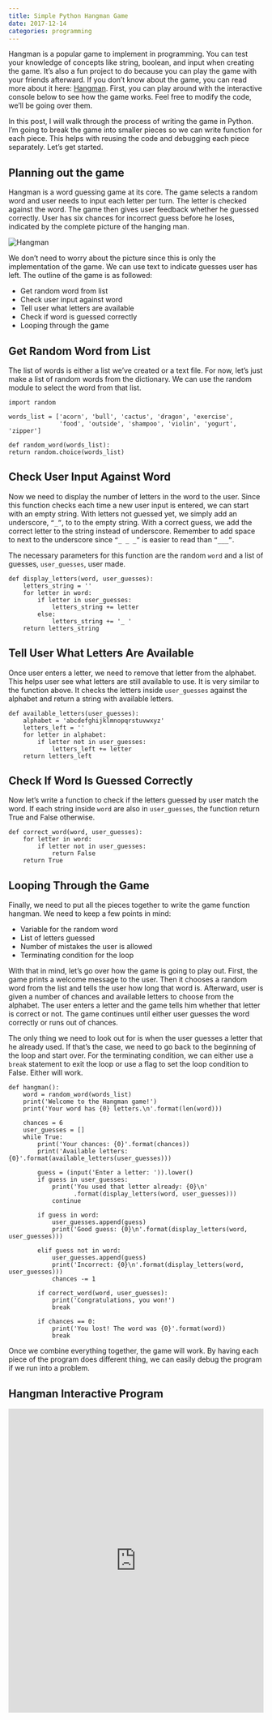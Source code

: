 ```yaml
---
title: Simple Python Hangman Game
date: 2017-12-14
categories: programming
---
```


Hangman is a popular game to implement in programming. You can test your knowledge of concepts like string, boolean, and input when creating the game. It’s also a fun project to do because you can play the game with your friends afterward. If you don’t know about the game, you can read more about it here: [Hangman](https://en.wikipedia.org/wiki/Hangman_(game)). First, you can play around with the interactive console below to see how the game works. Feel free to modify the code, we’ll be going over them.

<!--more-->

In this post, I will walk through the process of writing the game in Python. I’m going to break the game into smaller pieces so we can write function for each piece. This helps with reusing the code and debugging each piece separately. Let’s get started.

## Planning out the game

Hangman is a word guessing game at its core. The game selects a random word and user needs to input each letter per turn. The letter is checked against the word. The game then gives user feedback whether he guessed correctly. User has six chances for incorrect guess before he loses, indicated by the complete picture of the hanging man.

![Hangman](/imagse/hangmang.jpg)

We don’t need to worry about the picture since this is only the implementation of the game. We can use text to indicate guesses user has left. The outline of the game is as followed:
- Get random word from list
- Check user input against word
- Tell user what letters are available
- Check if word is guessed correctly
- Looping through the game

## Get Random Word from List

The list of words is either a list we’ve created or a text file. For now, let’s just make a list of random words from the dictionary. We can use the random module to select the word from that list.

```python3
import random

words_list = ['acorn', 'bull', 'cactus', 'dragon', 'exercise',
              'food', 'outside', 'shampoo', 'violin', 'yogurt', 'zipper']

def random_word(words_list):
return random.choice(words_list)
```

## Check User Input Against Word

Now we need to display the number of letters in the word to the user. Since this function checks each time a new user input is entered, we can start with an empty string. With letters not guessed yet, we simply add an underscore, `“_”`, to to the empty string. With a correct guess, we add the correct letter to the string instead of underscore. Remember to add space to next to the underscore since `“_ _ _”` is easier to read than `“___”`.

The necessary parameters for this function are the random `word` and a list of guesses, `user_guesses`, user made.

```python3
def display_letters(word, user_guesses):
    letters_string = ''
    for letter in word:
        if letter in user_guesses:
            letters_string += letter
        else:
            letters_string += '_ '
    return letters_string
```

## Tell User What Letters Are Available

Once user enters a letter, we need to remove that letter from the alphabet. This helps user see what letters are still available to use. It is very similar to the function above. It checks the letters inside  `user_guesses` against the alphabet and return a string with available letters.

```python3
def available_letters(user_guesses):
    alphabet = 'abcdefghijklmnopqrstuvwxyz'
    letters_left = ''
    for letter in alphabet:
        if letter not in user_guesses:
            letters_left += letter
    return letters_left
```

## Check If Word Is Guessed Correctly

Now let’s write a function to check if the letters guessed by user match the word. If each string inside  `word` are also in `user_guesses`, the function return True and False otherwise.

```python3
def correct_word(word, user_guesses):
    for letter in word:
        if letter not in user_guesses:
            return False
    return True
```

## Looping Through the Game

Finally, we need to put all the pieces together to write the game function hangman. We need to keep a few points in mind:
- Variable for the random word
- List of letters guessed
- Number of mistakes the user is allowed
- Terminating condition for the loop

With that in mind, let’s go over how the game is going to play out. First, the game prints a welcome message to the user. Then it chooses a random word from the list and tells the user how long that word is. Afterward, user is given a number of chances and available letters to choose from the alphabet. The user enters a letter and the game tells him whether that letter is correct or not. The game continues until either user guesses the word correctly or runs out of chances.

The only thing we need to look out for is when the user guesses a letter that he already used. If that’s the case, we need to go back to the beginning of the loop and start over. For the terminating condition, we can either use a `break` statement to exit the loop or use a flag to set the loop condition to False. Either will work.

```python3
def hangman():
    word = random_word(words_list)
    print('Welcome to the Hangman game!')
    print('Your word has {0} letters.\n'.format(len(word)))

    chances = 6
    user_guesses = []
    while True:
        print('Your chances: {0}'.format(chances))
        print('Available letters: {0}'.format(available_letters(user_guesses)))

        guess = (input('Enter a letter: ')).lower()
        if guess in user_guesses:
            print('You used that letter already: {0}\n'
                  .format(display_letters(word, user_guesses)))
            continue

        if guess in word:
            user_guesses.append(guess)
            print('Good guess: {0}\n'.format(display_letters(word, user_guesses)))

        elif guess not in word:
            user_guesses.append(guess)
            print('Incorrect: {0}\n'.format(display_letters(word, user_guesses)))
            chances -= 1

        if correct_word(word, user_guesses):
            print('Congratulations, you won!')
            break

        if chances == 0:
            print('You lost! The word was {0}'.format(word))
            break
```

Once we combine everything together, the game will work. By having each piece of the program does different thing, we can easily debug the program if we run into a problem.

## Hangman Interactive Program

<iframe src="https://trinket.io/embed/python/9b07ac3230" width="100%" height="600" frameborder="0" marginwidth="0" marginheight="0" allowfullscreen></iframe>

